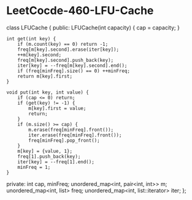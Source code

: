 # LeetCocde-460-LFU-Cache
class LFUCache {
public:
    LFUCache(int capacity) {
        cap = capacity;
    }
    
    int get(int key) {
        if (m.count(key) == 0) return -1;
        freq[m[key].second].erase(iter[key]);
        ++m[key].second;
        freq[m[key].second].push_back(key);
        iter[key] = --freq[m[key].second].end();
        if (freq[minFreq].size() == 0) ++minFreq;
        return m[key].first;
    }
    
    void put(int key, int value) {
        if (cap <= 0) return;
        if (get(key) != -1) {
            m[key].first = value;
            return;
        }
        if (m.size() >= cap) {
            m.erase(freq[minFreq].front());
            iter.erase(freq[minFreq].front());
            freq[minFreq].pop_front();
        }
        m[key] = {value, 1};
        freq[1].push_back(key);
        iter[key] = --freq[1].end();
        minFreq = 1;
    }

private:
    int cap, minFreq;
    unordered_map<int, pair<int, int>> m;
    unordered_map<int, list<int>> freq;
    unordered_map<int, list<int>::iterator> iter;
};
